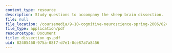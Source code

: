 ```yaml
---
content_type: resource
description: Study questions to accompany the sheep brain dissection.
file: null
file_location: /coursemedia/9-10-cognitive-neuroscience-spring-2006/82405468975a08f7d7e10ce87a7a8456_dissection_qs.pdf
file_type: application/pdf
resourcetype: Document
title: dissection_qs.pdf
uid: 82405468-975a-08f7-d7e1-0ce87a7a8456
---
```

